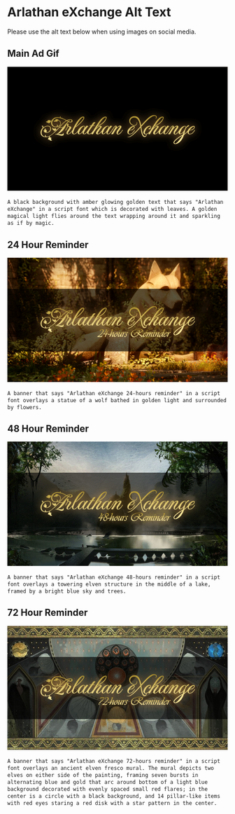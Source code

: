 # Arlathan eXchange Alt Text

Please use the alt text below when using images on social media.

## Main Ad Gif
![](./AdMain.gif)
```
A black background with amber glowing golden text that says "Arlathan eXchange" in a script font which is decorated with leaves. A golden magical light flies around the text wrapping around it and sparkling as if by magic.
```

## 24 Hour Reminder
![](./Reminder24h.png)
```
A banner that says "Arlathan eXchange 24-hours reminder" in a script font overlays a statue of a wolf bathed in golden light and surrounded by flowers.
```

## 48 Hour Reminder
![](./Reminder48h.png)
```
A banner that says "Arlathan eXchange 48-hours reminder" in a script font overlays a towering elven structure in the middle of a lake, framed by a bright blue sky and trees.
```

## 72 Hour Reminder
![](./Reminder72h.png)
```
A banner that says "Arlathan eXchange 72-hours reminder" in a script font overlays an ancient elven fresco mural. The mural depicts two elves on either side of the painting, framing seven bursts in alternating blue and gold that arc around bottom of a light blue background decorated with evenly spaced small red flares; in the center is a circle with a black background, and 14 pillar-like items with red eyes staring a red disk with a star pattern in the center.
```
